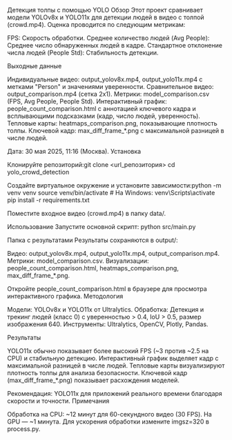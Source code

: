 Детекция толпы с помощью YOLO
Обзор
Этот проект сравнивает модели YOLOv8x и YOLO11x для детекции людей в видео с толпой (crowd.mp4). Оценка проводится по следующим метрикам:

FPS: Скорость обработки.
Среднее количество людей (Avg People): Среднее число обнаруженных людей в кадре.
Стандартное отклонение числа людей (People Std): Стабильность детекции.

Выходные данные

Индивидуальные видео: output_yolov8x.mp4, output_yolo11x.mp4 с метками "Person" и значениями уверенности.
Сравнительное видео: output_comparison.mp4 (сетка 2x1).
Метрики: model_comparison.csv (FPS, Avg People, People Std).
Интерактивный график: people_count_comparison.html с аннотацией ключевого кадра и всплывающими подсказками (кадр, число людей, уверенность).
Тепловые карты: heatmaps_comparison.png, показывающие плотность толпы.
Ключевой кадр: max_diff_frame_*.png с максимальной разницей в числе людей.

Дата: 30 мая 2025, 11:16 (Москва).
Установка

Клонируйте репозиторий:git clone <url_репозитория>
cd yolo_crowd_detection


Создайте виртуальное окружение и установите зависимости:python -m venv venv
source venv/bin/activate  # На Windows: venv\Scripts\activate
pip install -r requirements.txt


Поместите входное видео (crowd.mp4) в папку data/.

Использование
Запустите основной скрипт:
python src/main.py

Папка с результатами
Результаты сохраняются в output/:

Видео: output_yolov8x.mp4, output_yolo11x.mp4, output_comparison.mp4.
Метрики: model_comparison.csv.
Визуализации: people_count_comparison.html, heatmaps_comparison.png, max_diff_frame_*.png.

Откройте people_count_comparison.html в браузере для просмотра интерактивного графика.
Методология

Модели: YOLOv8x и YOLO11x от Ultralytics.
Обработка: Детекция и трекинг людей (класс 0) с уверенностью > 0.4, IoU > 0.5, размер изображения 640.
Инструменты: Ultralytics, OpenCV, Plotly, Pandas.

Результаты

YOLO11x обычно показывает более высокий FPS (~3 против ~2.5 на CPU) и стабильную детекцию.
Интерактивный график выделяет кадр с максимальной разницей в числе людей.
Тепловые карты визуализируют плотность толпы для анализа безопасности.
Ключевой кадр (max_diff_frame_*.png) показывает расхождения моделей.

Рекомендация: YOLO11x для приложений реального времени благодаря скорости и точности.
Примечания

Обработка на CPU: ~12 минут для 60-секундного видео (30 FPS). На GPU — ~1 минута.
Для ускорения обработки измените imgsz=320 в process.py.

